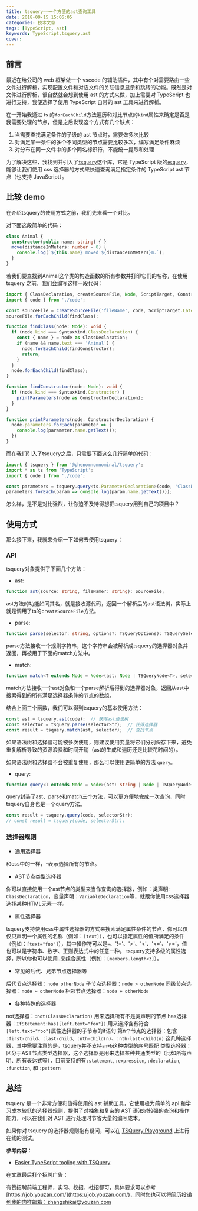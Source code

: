 ```yaml
---
title: tsquery——一个方便的ast查询工具
date: 2018-09-15 15:06:05
categories: 技术文章
tags: [TypeScript, ast]
keywords: TypeScript,tsquery,ast
cover:
---
```


## 前言

最近在给公司的 web 框架做一个 vscode 的辅助插件，其中有个对需要路由一些文件进行解析，实现配置文件和对应文件的关联信息显示和跳转的功能。既然是对文件进行解析，很自然就会想到使用 ast 的方式来做，加上需要对 TypeScript 也进行支持，我便选择了使用 TypeScript 自带的 ast 工具来进行解析。

在一开始我通过 ts 的`forEachChild`方法遍历和对比节点的`kind`属性来确定是否是我需要处理的节点，但是之后发现这个方式有几个缺点：

1. 当需要查找满足条件的子级的 ast 节点时，需要做多次比较
2. 对满足某一条件的多个不同类型的节点需要比较多次，编写满足条件麻烦
3. 对分布在同一文件中的多个同名标识符，不能统一提取和处理

为了解决这些，我找到并引入了[`tsquery`](https://github.com/phenomnomnominal/tsquery)这个库，它是 TypeScript 版的[`esquery`](https://github.com/estools/esquery)，能够让我们使用 css 选择器的方式来快速查询满足指定条件的 TypeScript ast 节点（也支持 JavaScript）。

<!-- more -->

## 比较 demo

在介绍tsquery的使用方式之前，我们先来看一个对比。

对下面这段简单的代码：

```ts code.ts
class Animal {
  constructor(public name: string) { }
  move(distanceInMeters: number = 0) {
    console.log(`${this.name} moved ${distanceInMeters}m.`);
  }
}
```

若我们要查找到Animal这个类的构造函数的所有参数并打印它们的名称，在使用 tsquery 之前，我们会编写这样一段代码：

```ts tsAnalyze.ts
import { ClassDeclaration, createSourceFile, Node, ScriptTarget, ConstructorDeclaration, SyntaxKind } from 'TypeScript';
import { code } from './code';

const sourceFile = createSourceFile('fileName', code, ScriptTarget.Latest, true);
sourceFile.forEachChild(findClass);

function findClass(node: Node): void {
  if (node.kind === SyntaxKind.ClassDeclaration) {
    const { name } = node as ClassDeclaration;
    if (name && name.text === 'Animal') {
      node.forEachChild(findConstructor);
      return;
    }
  }
  node.forEachChild(findClass);
}

function findConstructor(node: Node): void {
  if (node.kind === SyntaxKind.Constructor) {
    printParameters(node as ConstructorDeclaration);
  }
}

function printParameters(node: ConstructorDeclaration) {
  node.parameters.forEach(parameter => {
    console.log(parameter.name.getText());
  })
}
```

而在我们引入了tsquery之后，只需要下面这么几行简单的代码：

```ts tsqueryAnalyze.ts
import { tsquery } from '@phenomnomnominal/tsquery';
import * as ts from 'TypeScript';
import { code } from './code';

const parameters = tsquery.query<ts.ParameterDeclaration>(code, 'ClassDeclaration[name.name="Animal"] > Constructor > Parameter');
parameters.forEach(param => console.log(param.name.getText()));
```

怎么样，是不是对比强烈，让你迫不及待得想把tsquery用到自己的项目中？

## 使用方式

那么接下来，我就来介绍一下如何去使用tsquery：

### API

tsquery对象提供了下面几个方法：

- ast:

```ts
function ast(source: string, fileName?: string): SourceFile;
```

ast方法的功能如同其名，就是接收源代码，返回一个解析后的ast语法树，实际上就是调用了ts的`createSourceFile`方法。

- parse:

```ts
function parse(selector: string, options?: TSQueryOptions): TSQuerySelectorNode;
```

parse方法接收一个规则字符串，这个字符串会被解析成tsquery的选择器对象并返回，再被用于下面的match方法中。

- match:

```ts
function match<T extends Node = Node>(ast: Node | TSQueryNode<T>, selector: TSQuerySelectorNode, options?: TSQueryOptions): Array<TSQueryNode<T>>;
```

match方法接收一个ast对象和一个parse解析后得到的选择器对象，返回从ast中搜索得到的所有满足选择器条件的节点的数组。

结合上面三个函数，我们可以得到tsquery的基本使用方法：

```ts
const ast = tsquery.ast(code);  // 获得ast语法树
const selector = tsquery.parse(selectorStr);  // 获得选择器
const result = tsquery.match(ast, selector);  // 查找节点
```

如果语法树和选择器可能被多次使用，则建议使用变量将它们分别保存下来，避免重复解析导致的资源浪费和时间开销（ast的生成和遍历还是比较花时间的）。

如果语法树和选择器不会被重复使用，那么可以使用更简单的方法 `query`。

- query:

```ts
function query<T extends Node = Node>(ast: string | Node | TSQueryNode<T>, selector: string, options?: TSQueryOptions): Array<TSQueryNode<T>>;
```

query封装了ast、parse和match三个方法，可以更方便地完成一次查询，同时tsquery自身也是一个query方法。

```ts
const result = tsquery.query(code, selectorStr);
// const result = tsquery(code, selectorStr);
```

### 选择器规则

- 通用选择器

和css中的一样，`*`表示选择所有的节点。

- AST节点类型选择器

你可以直接使用一个ast节点的类型来当作查询的选择器，例如：类声明: `ClassDeclaration`，变量声明：`VariableDeclaration`等，就跟你使用css选择器选择某种HTML元素一样。

- 属性选择器

tsquery支持使用css中属性选择器的方式来搜索满足属性条件的节点，你可以仅仅只声明一个属性的名称（例如：`[text]`），也可以指定属性的值所满足的条件（例如：`[text="foo"]`），其中操作符可以是`=`、'!='、'>'、'<'、'<='、'>='，值也可以是字符串、数字、正则表达式中的任意一种。
tsquery支持多级的属性选择，所以你也可以使用`.`来组合属性（例如：`[members.length<3]`）。

- 常见的后代、兄弟节点选择器等

后代节点选择器：`node otherNode`
子节点选择器：`node > otherNode`
同级节点选择器：`node ~ otherNode`
相邻节点选择器：`node + otherNode`

- 各种特殊的选择器

not选择器：`:not(ClassDeclaration)` 用来选择所有不是类声明的节点
has选择器：`IfStatement:has([left.text="foo"])` 用来选择含有符合`[left.text="foo"]`属性选择器的子节点的if语句
第n个节点的选择器：包含 `:first-child`、`:last-child`、`:nth-child(n)`、`:nth-last-child(n)` 这几种选择器，其中需要注意的是，tsquery并不支持`an+b`这种类型的序号匹配
类型选择器：区分于AST节点类型选择器，这个选择器是用来选择某种共通类型的（比如所有声明、所有表达式等），目前支持的有`:statement`, `:expression`, `:declaration`, `:function`, 和 `:pattern`

## 总结
tsquery 是一个非常方便和值得使用的 ast 辅助工具，它使用极为简单的 api 和学习成本较低的选择器规则，提供了对抽象和复杂的 AST 语法树较强的查询和操作能力，可以在我们对 AST 进行处理时节省大量的编写成本。

如果你对 tsquery 的选择器规则抱有疑问，可以在 [TSQuery Playground](https://tsquery-playground.firebaseapp.com/) 上进行在线的测试。

**参考内容：**
- [Easier TypeScript tooling with TSQuery](https://medium.com/@phenomnominal/easier-TypeScript-tooling-with-tsquery-d74f04f2b29d)

在文章最后打个招聘广告：

有赞招聘前端工程师，实习、校招、社招都可，具体要求可以参考[https://job.youzan.com/](https://job.youzan.com/)，同时您也可以将简历投递到我的内推邮箱：zhangshikai@youzan.com
